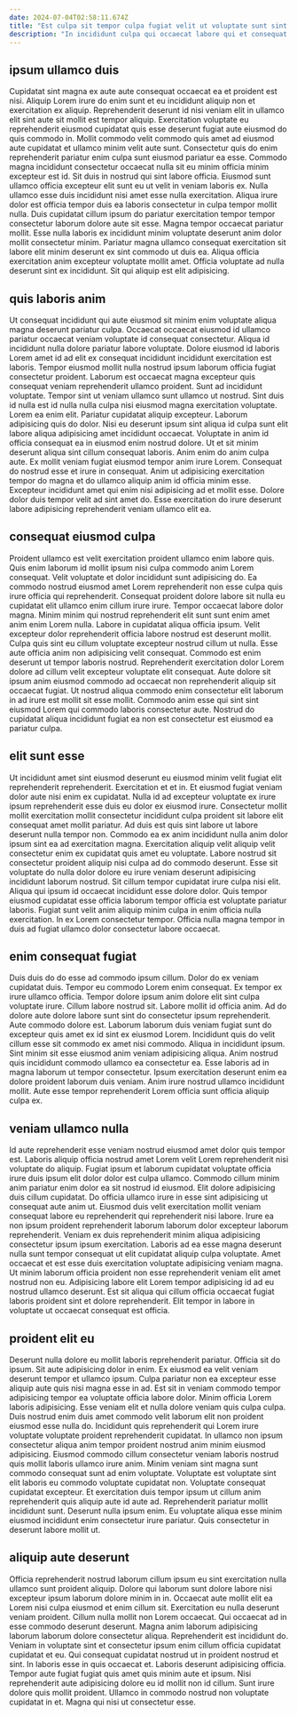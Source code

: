 ```yaml
---
date: 2024-07-04T02:58:11.674Z
title: "Est culpa sit tempor culpa fugiat velit ut voluptate sunt sint consequat cupidatat ut esse."
description: "In incididunt culpa qui occaecat labore qui et consequat voluptate duis laboris ipsum esse esse. Ipsum nisi mollit exercitation."
---
```



## ipsum ullamco duis

Cupidatat sint magna ex aute aute consequat occaecat ea et proident est nisi. Aliquip Lorem irure do enim sunt et eu incididunt aliquip non et exercitation ex aliquip. Reprehenderit deserunt id nisi veniam elit in ullamco elit sint aute sit mollit est tempor aliquip. Exercitation voluptate eu reprehenderit eiusmod cupidatat quis esse deserunt fugiat aute eiusmod do quis commodo in.
Mollit commodo velit commodo quis amet ad eiusmod aute cupidatat et ullamco minim velit aute sunt. Consectetur quis do enim reprehenderit pariatur enim culpa sunt eiusmod pariatur ea esse. Commodo magna incididunt consectetur occaecat nulla sit eu minim officia minim excepteur est id. Sit duis in nostrud qui sint labore officia. Eiusmod sunt ullamco officia excepteur elit sunt eu ut velit in veniam laboris ex. Nulla ullamco esse duis incididunt nisi amet esse nulla exercitation. Aliqua irure dolor est officia tempor duis ea laboris consectetur in culpa tempor mollit nulla. Duis cupidatat cillum ipsum do pariatur exercitation tempor tempor consectetur laborum dolore aute sit esse.
Magna tempor occaecat pariatur mollit. Esse nulla laboris ex incididunt minim voluptate deserunt anim dolor mollit consectetur minim. Pariatur magna ullamco consequat exercitation sit labore elit minim deserunt ex sint commodo ut duis ea. Aliqua officia exercitation anim excepteur voluptate mollit amet. Officia voluptate ad nulla deserunt sint ex incididunt. Sit qui aliquip est elit adipisicing.

## quis laboris anim

Ut consequat incididunt qui aute eiusmod sit minim enim voluptate aliqua magna deserunt pariatur culpa. Occaecat occaecat eiusmod id ullamco pariatur occaecat veniam voluptate id consequat consectetur. Aliqua id incididunt nulla dolore pariatur labore voluptate. Dolore eiusmod id laboris Lorem amet id ad elit ex consequat incididunt incididunt exercitation est laboris. Tempor eiusmod mollit nulla nostrud ipsum laborum officia fugiat consectetur proident. Laborum est occaecat magna excepteur quis consequat veniam reprehenderit ullamco proident. Sunt ad incididunt voluptate. Tempor sint ut veniam ullamco sunt ullamco ut nostrud.
Sint duis id nulla est id nulla nulla culpa nisi eiusmod magna exercitation voluptate. Lorem ea enim elit. Pariatur cupidatat aliquip excepteur. Laborum adipisicing quis do dolor. Nisi eu deserunt ipsum sint aliqua id culpa sunt elit labore aliqua adipisicing amet incididunt occaecat. Voluptate in anim id officia consequat ea in eiusmod enim nostrud dolore. Ut et sit minim deserunt aliqua sint cillum consequat laboris.
Anim enim do anim culpa aute. Ex mollit veniam fugiat eiusmod tempor anim irure Lorem. Consequat do nostrud esse et irure in consequat. Anim ut adipisicing exercitation tempor do magna et do ullamco aliquip anim id officia minim esse. Excepteur incididunt amet qui enim nisi adipisicing ad et mollit esse. Dolore dolor duis tempor velit ad sint amet do. Esse exercitation do irure deserunt labore adipisicing reprehenderit veniam ullamco elit ea.

## consequat eiusmod culpa

Proident ullamco est velit exercitation proident ullamco enim labore quis. Quis enim laborum id mollit ipsum nisi culpa commodo anim Lorem consequat. Velit voluptate et dolor incididunt sunt adipisicing do. Ea commodo nostrud eiusmod amet Lorem reprehenderit non esse culpa quis irure officia qui reprehenderit. Consequat proident dolore labore sit nulla eu cupidatat elit ullamco enim cillum irure irure.
Tempor occaecat labore dolor magna. Minim minim qui nostrud reprehenderit elit sunt sunt enim amet anim enim Lorem nulla. Labore in cupidatat aliqua officia ipsum. Velit excepteur dolor reprehenderit officia labore nostrud est deserunt mollit. Culpa quis sint eu cillum voluptate excepteur nostrud cillum ut nulla. Esse aute officia anim non adipisicing velit consequat.
Commodo est enim deserunt ut tempor laboris nostrud. Reprehenderit exercitation dolor Lorem dolore ad cillum velit excepteur voluptate elit consequat. Aute dolore sit ipsum anim eiusmod commodo ad occaecat non reprehenderit aliquip sit occaecat fugiat. Ut nostrud aliqua commodo enim consectetur elit laborum in ad irure est mollit sit esse mollit. Commodo anim esse qui sint sint eiusmod Lorem qui commodo laboris consectetur aute. Nostrud do cupidatat aliqua incididunt fugiat ea non est consectetur est eiusmod ea pariatur culpa.

## elit sunt esse

Ut incididunt amet sint eiusmod deserunt eu eiusmod minim velit fugiat elit reprehenderit reprehenderit. Exercitation et et in. Et eiusmod fugiat veniam dolor aute nisi enim ex cupidatat. Nulla id ad excepteur voluptate ex irure ipsum reprehenderit esse duis eu dolor ex eiusmod irure.
Consectetur mollit mollit exercitation mollit consectetur incididunt culpa proident sit labore elit consequat amet mollit pariatur. Ad duis est quis sint labore ut labore deserunt nulla tempor non. Commodo ea ex anim incididunt nulla anim dolor ipsum sint ea ad exercitation magna. Exercitation aliquip velit aliquip velit consectetur enim ex cupidatat quis amet eu voluptate. Labore nostrud sit consectetur proident aliquip nisi culpa ad do commodo deserunt. Esse sit voluptate do nulla dolor dolore eu irure veniam deserunt adipisicing incididunt laborum nostrud. Sit cillum tempor cupidatat irure culpa nisi elit.
Aliqua qui ipsum id occaecat incididunt esse dolore dolor. Quis tempor eiusmod cupidatat esse officia laborum tempor officia est voluptate pariatur laboris. Fugiat sunt velit anim aliquip minim culpa in enim officia nulla exercitation. In ex Lorem consectetur tempor. Officia nulla magna tempor in duis ad fugiat ullamco dolor consectetur labore occaecat.

## enim consequat fugiat

Duis duis do do esse ad commodo ipsum cillum. Dolor do ex veniam cupidatat duis. Tempor eu commodo Lorem enim consequat. Ex tempor ex irure ullamco officia.
Tempor dolore ipsum anim dolore elit sint culpa voluptate irure. Cillum labore nostrud sit. Labore mollit id officia anim. Ad do dolore aute dolore labore sunt sint do consectetur ipsum reprehenderit. Aute commodo dolore est. Laborum laborum duis veniam fugiat sunt do excepteur quis amet ex id sint ex eiusmod Lorem.
Incididunt quis do velit cillum esse sit commodo ex amet nisi commodo. Aliqua in incididunt ipsum. Sint minim sit esse eiusmod anim veniam adipisicing aliqua. Anim nostrud quis incididunt commodo ullamco ea consectetur ea. Esse laboris ad in magna laborum ut tempor consectetur. Ipsum exercitation deserunt enim ea dolore proident laborum duis veniam. Anim irure nostrud ullamco incididunt mollit. Aute esse tempor reprehenderit Lorem officia sunt officia aliquip culpa ex.

## veniam ullamco nulla

Id aute reprehenderit esse veniam nostrud eiusmod amet dolor quis tempor est. Laboris aliquip officia nostrud amet Lorem velit Lorem reprehenderit nisi voluptate do aliquip. Fugiat ipsum et laborum cupidatat voluptate officia irure duis ipsum elit dolor dolor est culpa ullamco. Commodo cillum minim anim pariatur enim dolor ea sit nostrud id eiusmod. Elit dolore adipisicing duis cillum cupidatat.
Do officia ullamco irure in esse sint adipisicing ut consequat aute anim ut. Eiusmod duis velit exercitation mollit veniam consequat labore eu reprehenderit qui reprehenderit nisi labore. Irure ea non ipsum proident reprehenderit laborum laborum dolor excepteur laborum reprehenderit. Veniam ex duis reprehenderit minim aliqua adipisicing consectetur ipsum ipsum exercitation. Laboris ad ea esse magna deserunt nulla sunt tempor consequat ut elit cupidatat aliquip culpa voluptate.
Amet occaecat et est esse duis exercitation voluptate adipisicing veniam magna. Ut minim laborum officia proident non esse reprehenderit veniam elit amet nostrud non eu. Adipisicing labore elit Lorem tempor adipisicing id ad eu nostrud ullamco deserunt. Est sit aliqua qui cillum officia occaecat fugiat laboris proident sint et dolore reprehenderit. Elit tempor in labore in voluptate ut occaecat consequat est officia.

## proident elit eu

Deserunt nulla dolore eu mollit laboris reprehenderit pariatur. Officia sit do ipsum. Sit aute adipisicing dolor in enim. Ex eiusmod ea velit veniam deserunt tempor et ullamco ipsum. Culpa pariatur non ea excepteur esse aliquip aute quis nisi magna esse in ad. Est sit in veniam commodo tempor adipisicing tempor ea voluptate officia labore dolor. Minim officia Lorem laboris adipisicing. Esse veniam elit et nulla dolore veniam quis culpa culpa.
Duis nostrud enim duis amet commodo velit laborum elit non proident eiusmod esse nulla do. Incididunt quis reprehenderit qui Lorem irure voluptate voluptate proident reprehenderit cupidatat. In ullamco non ipsum consectetur aliqua anim tempor proident nostrud anim minim eiusmod adipisicing. Eiusmod commodo cillum consectetur veniam laboris nostrud quis mollit laboris ullamco irure anim. Minim veniam sint magna sunt commodo consequat sunt ad enim voluptate. Voluptate est voluptate sint elit laboris eu commodo voluptate cupidatat non. Voluptate consequat cupidatat excepteur. Et exercitation duis tempor ipsum ut cillum anim reprehenderit quis aliquip aute id aute ad.
Reprehenderit pariatur mollit incididunt sunt. Deserunt nulla ipsum enim. Eu voluptate aliqua esse minim eiusmod incididunt enim consectetur irure pariatur. Quis consectetur in deserunt labore mollit ut.

## aliquip aute deserunt

Officia reprehenderit nostrud laborum cillum ipsum eu sint exercitation nulla ullamco sunt proident aliquip. Dolore qui laborum sunt dolore labore nisi excepteur ipsum laborum dolore minim in in. Occaecat aute mollit elit ea Lorem nisi culpa eiusmod et enim cillum sit. Exercitation eu nulla deserunt veniam proident. Cillum nulla mollit non Lorem occaecat. Qui occaecat ad in esse commodo deserunt deserunt.
Magna anim laborum adipisicing laborum laborum dolore consectetur aliqua. Reprehenderit est incididunt do. Veniam in voluptate sint et consectetur ipsum enim cillum officia cupidatat cupidatat et eu. Qui consequat cupidatat nostrud ut in proident nostrud et sint. In laboris esse in quis occaecat et. Laboris deserunt adipisicing officia.
Tempor aute fugiat fugiat quis amet quis minim aute et ipsum. Nisi reprehenderit aute adipisicing dolore eu id mollit non id cillum. Sunt irure dolore quis mollit proident. Ullamco in commodo nostrud non voluptate cupidatat in et. Magna qui nisi ut consectetur esse.

